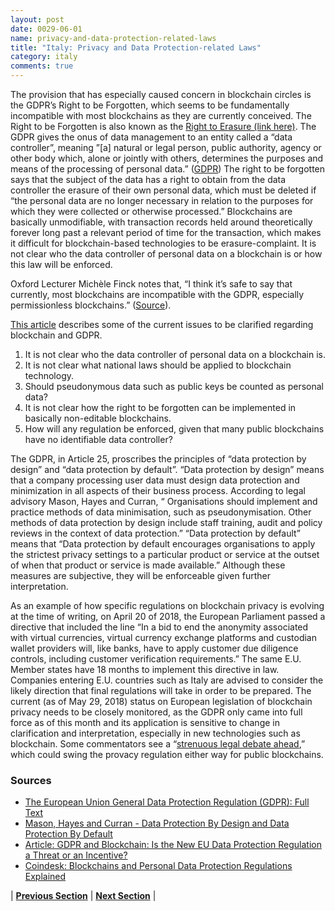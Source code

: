 ```yaml
---
layout: post
date: 0029-06-01
name: privacy-and-data-protection-related-laws
title: "Italy: Privacy and Data Protection-related Laws"
category: italy
comments: true
---
```

The provision that has especially caused concern in blockchain circles is the GDPR’s Right to be Forgotten, which seems to be fundamentally incompatible with most blockchains as they are currently conceived. The Right to be Forgotten is also known as the [Right to Erasure (link here)](https://gdpr-info.eu/art-17-gdpr/). The GDPR  gives the onus of data management to an entity called a “data controller”, meaning ”[a] natural or legal person, public authority, agency or other body which, alone or jointly with others, determines the purposes and means of the processing of personal data.” ([GDPR](https://gdpr-info.eu/art-4-gdpr/)) The right to be forgotten says that the subject of the data has a right to obtain from the data controller the erasure of their own personal data, which must be deleted if “the personal data are no longer necessary in relation to the purposes for which they were collected or otherwise processed.” Blockchains are basically unmodifiable, with transaction records held around theoretically forever long past a relevant period of time for the transaction, which makes it difficult for blockchain-based technologies to be erasure-complaint. It is not clear who the data controller of personal data on a blockchain is or how this law will be enforced.

Oxford Lecturer Michèle Finck notes that, “I think it’s safe to say that currently, most blockchains are incompatible with the GDPR, especially permissionless blockchains.” ([Source](https://www.newsbtc.com/2018/04/06/what-does-the-eus-gdpr-mean-for-blockchain/)). 

[This article](https://www.coindesk.com/blockchains-personal-data-protection-regulations-explained/) describes some of the current issues to be clarified regarding blockchain and GDPR.
1. It is not clear who the data controller of personal data on a blockchain is.
1. It is not clear what national laws should be applied to blockchain technology.
1. Should pseudonymous data such as public keys be counted as personal data?
1. It is not clear how the right to be forgotten can be implemented in basically non-editable blockchains.
1. How will any regulation be enforced, given that many public blockchains have no identifiable data controller?

The GDPR, in Article 25, proscribes the principles of “data protection by design” and “data protection by default”. “Data protection by design” means that a company processing user data must design data protection and minimization in all aspects of their business process. According to legal advisory Mason, Hayes and Curran, “ Organisations should implement and practice methods of data minimisation, such as pseudonymisation. Other methods of data protection by design include staff training, audit and policy reviews in the context of data protection.” “Data protection by default” means that “Data protection by default encourages organisations to apply the strictest privacy settings to a particular product or service at the outset of when that product or service is made available.” Although these measures are subjective, they will be enforceable given further interpretation.

As an example of how specific regulations on blockchain privacy is evolving at the time of writing, on April 20 of 2018, the European Parliament passed a directive that included the line “In a bid to end the anonymity associated with virtual currencies, virtual currency exchange platforms and custodian wallet providers will, like banks, have to apply customer due diligence controls, including customer verification requirements.” The same E.U. Member states have 18 months to implement this directive in law. Companies entering E.U. countries such as Italy are advised to consider the likely direction that final regulations will take in order to be prepared. The current (as of May 29, 2018) status on European legislation of blockchain privacy needs to be closely monitored, as the GDPR only came into full force as of this month and its application is sensitive to change in clarification and interpretation, especially in new technologies such as blockchain. Some commentators see a “[strenuous legal debate ahead](https://cointelegraph.com/news/gdpr-and-blockchain-is-the-new-eu-data-protection-regulation-a-threat-or-an-incentive),” which could swing the provacy regulation either way for public blockchains.

### Sources
* [The European Union General Data Protection Regulation (GDPR): Full Text](https://gdpr-info.eu/)
* [Mason, Hayes and Curran - Data Protection By Design and Data Protection By Default](https://www.mhc.ie/latest/blog/edps-opinion-data-protection-by-design-and-default)
* [Article: GDPR and Blockchain: Is the New EU Data Protection Regulation a Threat or an Incentive?](https://cointelegraph.com/news/gdpr-and-blockchain-is-the-new-eu-data-protection-regulation-a-threat-or-an-incentive)
* [Coindesk: Blockchains and Personal Data Protection Regulations Explained](https://www.coindesk.com/blockchains-personal-data-protection-regulations-explained/)

| **[Previous Section](https://neo-project.github.io/global-blockchain-compliance-hub//italy/italy-securities-related-laws.html)** | **[Next Section](https://neo-project.github.io/global-blockchain-compliance-hub//italy/italy-final-liability.html)** |
